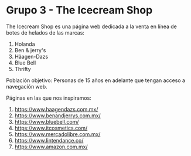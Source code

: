 # Grupo 3 - The Icecream Shop

The Icecream Shop es una página web dedicada a la venta en línea de botes de helados de las marcas: 
1. Holanda
2. Ben & jerry's
3. Häagen-Dazs
4. Blue Bell
5. Thrifty

Población objetivo: 
Personas de 15 años en adelante que tengan acceso a navegación web.

Páginas en las que nos inspiramos:
1. https://www.haagendazs.com.mx/
2. https://www.benandjerrys.com.mx/
3. https://www.bluebell.com/
4. https://www.itcosmetics.com/
5. https://www.mercadolibre.com.mx/
6. https://www.lintendance.co/
7. https://www.amazon.com.mx/
